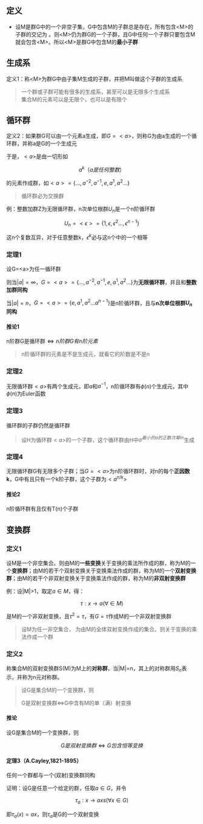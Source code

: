 ## 定义

- 设M是群G中的一个非空子集，G中包含M的子群总是存在，所有包含<M\>的
子群的交记为 。则<M\>仍为群G的一个子群，且G中任何一个子群只要包含M就会包含<M\>。所以<M\>是群G中包含M的**最小子群**

## 生成系

定义1：称<M\>为群G中由子集M生成的子群，并把M叫做这个子群的生成系

> 一个群或子群可能有很多的生成系，甚至可以是无限多个生成系<br>
> 集合M的元素可以是无限个，也可以是有限个

## 循环群

定义2：如果群G可以由一个元素a生成，即$G=<a>$，则称G为由a生成的一个循环群，并称a是G的一个生成元

于是，$<a>$是由一切形如

$$a^k（a是任何整数）$$

的元素作成群，如$<a>=\{\dots,a^{-2},a^{-1},e,a^1,a^2\dots\}$

> 循环群必为交换群

例：整数加群Z为无限循环群，n次单位根群$U_n$是一个n阶循环群

$$U_n=<\epsilon>=\{1,\epsilon,\epsilon^2\dots,\epsilon^{n-1}\}$$

这n个复数互异，对于任意整数k，$\epsilon^k$必与这n个中的一个相等

### 定理1

设G=<a\>为任一循环群

则当$|a|=\infty$，$G=<a>=\{\dots,a^{-2},a^{-1},e,a^1,a^2\dots\}$为**无限循环群**，并且和**整数加群同构**

当$|a|=n$，$G=<a>=\{e,a^1,a^2\dots a^{n-1}\}$是n阶循环群，且与**n次单位根群$U_n$同构**

#### 推论1

n阶群G是循环群$\Leftrightarrow n阶群G有n阶元素$

> n阶循环群的元素是不是生成元，就看它的阶数是不是n

### 定理2

无限循环群$<a>$有两个生成元，即$a$和$a^{-1}$，n阶循环群有$\phi(n)$个生成元，其中$\phi(n)$为Euler函数

### 定理3

循环群的子群仍然是循环群

> 设H为循环群$<a>$的一个子群，这个循环群由H中$a^{最小的a的正数次幂m}$生成

### 定理4

无限循环群G有无限多个子群；当$G=<a>$为n阶循环群时，对n的每个**正因数k**，G中有且只有一个k阶子群，这个子群为$<a^{n/k}>$

#### 推论2

n阶循环群有且仅有T(n)个子群

## 变换群

### 定义1

设M是一个非空集合。则由M的**一些变换**关于变换的乘法所作成的群，称为M的一个**变换群**；由M的若干个双射变换关于变换乘法作成的群，称为M的一个**双射变换群**；由M的若干个非双射变换关于变换乘法作成的群，称为M的**非双射变换群**

例：设|M|>1，取定$a\in M$，得：

$$\tau: x\to a(\forall\in M)$$

是M的一个非双射变换，且$\tau^2=\tau$，有$G={\tau}$作成M的一个非双射变换群

> 设M为任一非空集合， 为由M的全体双射变换作成的集合。则关于变换的乘法作成一个群

### 定义2

称集合M的双射变换群S(M)为M上的**对称群**，当|M|=n，其上的对称群用$S_n$表示，并称为n元对称群。

> 设G是集合M的一个变换群，则
>
> G是双射变换群$\Leftrightarrow$G中含有M的单（满）射变换

#### 推论

设G是集合M的一个变换群，则

$$G是双射变换群\Leftrightarrow G包含恒等变换$$

#### 定理3（A.Cayley,1821-1895）

任何一个群都与一个(双射)变换群同构

证明：设G是任意一个给定的群，任取$a\in G$，并令

$$\tau_a:x\to axs(\forall x\in G)$$

即$\tau_a(x)=ax$，则$\tau_a$是G的一个双射变换